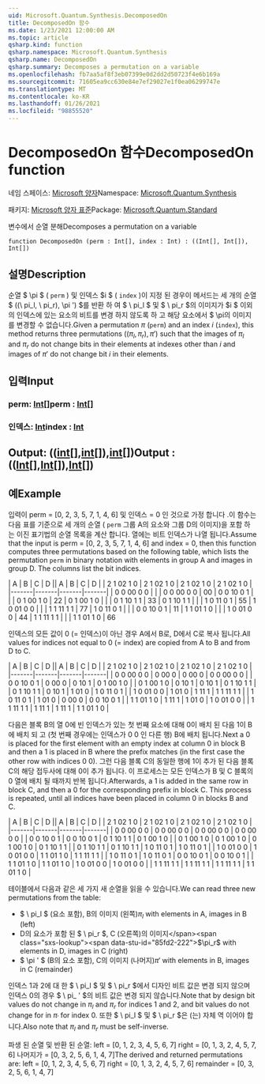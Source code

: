 ```yaml
---
uid: Microsoft.Quantum.Synthesis.DecomposedOn
title: DecomposedOn 함수
ms.date: 1/23/2021 12:00:00 AM
ms.topic: article
qsharp.kind: function
qsharp.namespace: Microsoft.Quantum.Synthesis
qsharp.name: DecomposedOn
qsharp.summary: Decomposes a permutation on a variable
ms.openlocfilehash: fb7aa5af8f3eb07399e0d2dd2d50723f4e6b169a
ms.sourcegitcommit: 71605ea9cc630e84e7ef29027e1f0ea06299747e
ms.translationtype: MT
ms.contentlocale: ko-KR
ms.lasthandoff: 01/26/2021
ms.locfileid: "98855520"
---
```

# <a name="decomposedon-function"></a><span data-ttu-id="85fd2-102">DecomposedOn 함수</span><span class="sxs-lookup"><span data-stu-id="85fd2-102">DecomposedOn function</span></span>

<span data-ttu-id="85fd2-103">네임 스페이스: [Microsoft 양자](xref:Microsoft.Quantum.Synthesis)</span><span class="sxs-lookup"><span data-stu-id="85fd2-103">Namespace: [Microsoft.Quantum.Synthesis](xref:Microsoft.Quantum.Synthesis)</span></span>

<span data-ttu-id="85fd2-104">패키지: [Microsoft 양자 표준](https://nuget.org/packages/Microsoft.Quantum.Standard)</span><span class="sxs-lookup"><span data-stu-id="85fd2-104">Package: [Microsoft.Quantum.Standard](https://nuget.org/packages/Microsoft.Quantum.Standard)</span></span>


<span data-ttu-id="85fd2-105">변수에서 순열 분해</span><span class="sxs-lookup"><span data-stu-id="85fd2-105">Decomposes a permutation on a variable</span></span>

```qsharp
function DecomposedOn (perm : Int[], index : Int) : ((Int[], Int[]), Int[])
```


## <a name="description"></a><span data-ttu-id="85fd2-106">설명</span><span class="sxs-lookup"><span data-stu-id="85fd2-106">Description</span></span>

<span data-ttu-id="85fd2-107">순열 $ \pi $ ( `perm` ) 및 인덱스 $i $ ( `index` )이 지정 된 경우이 메서드는 세 개의 순열 $ ((\ pi_l, \ pi_r), \pi ') $를 반환 하 여 $ \ pi_l $ 및 $ \ pi_r $의 이미지가 $i $ 이외의 인덱스에 있는 요소의 비트를 변경 하지 않도록 하 고 해당 요소에서 $ \pi의 이미지를 변경할 수 없습니다.</span><span class="sxs-lookup"><span data-stu-id="85fd2-107">Given a permutation $\pi$ (`perm`) and an index $i$ (`index`), this method returns three permutations $((\pi_l, \pi_r), \pi')$ such that the images of $\pi_l$ and $\pi_r$ do not change bits in their elements at indexes other than $i$ and images of $\pi'$ do not change bit $i$ in their elements.</span></span>

## <a name="input"></a><span data-ttu-id="85fd2-108">입력</span><span class="sxs-lookup"><span data-stu-id="85fd2-108">Input</span></span>

### <a name="perm--int"></a><span data-ttu-id="85fd2-109">perm: [Int](xref:microsoft.quantum.lang-ref.int)[]</span><span class="sxs-lookup"><span data-stu-id="85fd2-109">perm : [Int](xref:microsoft.quantum.lang-ref.int)[]</span></span>




### <a name="index--int"></a><span data-ttu-id="85fd2-110">인덱스: [Int](xref:microsoft.quantum.lang-ref.int)</span><span class="sxs-lookup"><span data-stu-id="85fd2-110">index : [Int](xref:microsoft.quantum.lang-ref.int)</span></span>





## <a name="output--intintint"></a><span data-ttu-id="85fd2-111">Output: (([int](xref:microsoft.quantum.lang-ref.int)[],[int](xref:microsoft.quantum.lang-ref.int)[]),[int](xref:microsoft.quantum.lang-ref.int)[])</span><span class="sxs-lookup"><span data-stu-id="85fd2-111">Output : (([Int](xref:microsoft.quantum.lang-ref.int)[],[Int](xref:microsoft.quantum.lang-ref.int)[]),[Int](xref:microsoft.quantum.lang-ref.int)[])</span></span>



## <a name="example"></a><span data-ttu-id="85fd2-112">예</span><span class="sxs-lookup"><span data-stu-id="85fd2-112">Example</span></span>

<span data-ttu-id="85fd2-113">입력이 perm = [0, 2, 3, 5, 7, 1, 4, 6] 및 인덱스 = 0 인 것으로 가정 합니다 .이 함수는 다음 표를 기준으로 세 개의 순열 ( `perm` 그룹 A의 요소와 그룹 D의 이미지)을 포함 하는 이진 표기법의 순열 목록을 계산 합니다.  열에는 비트 인덱스가 나열 됩니다.</span><span class="sxs-lookup"><span data-stu-id="85fd2-113">Assume that the input is perm = [0, 2, 3, 5, 7, 1, 4, 6] and index = 0, then this function computes three permutations based on the following table, which lists the permutation `perm` in binary notation with elements in group A and images in group D.  The columns list the bit indices.</span></span>

<span data-ttu-id="85fd2-114">|   A |   B |   C |   D |</span><span class="sxs-lookup"><span data-stu-id="85fd2-114">|   A   |   B   |   C   |   D   |</span></span>
| <span data-ttu-id="85fd2-115">2 1 0</span><span class="sxs-lookup"><span data-stu-id="85fd2-115">2 1 0</span></span> | <span data-ttu-id="85fd2-116">2 1 0</span><span class="sxs-lookup"><span data-stu-id="85fd2-116">2 1 0</span></span> | <span data-ttu-id="85fd2-117">2 1 0</span><span class="sxs-lookup"><span data-stu-id="85fd2-117">2 1 0</span></span> | <span data-ttu-id="85fd2-118">2 1 0</span><span class="sxs-lookup"><span data-stu-id="85fd2-118">2 1 0</span></span> |
|-------|-------|-------|-------|
| <span data-ttu-id="85fd2-119">0 0 0</span><span class="sxs-lookup"><span data-stu-id="85fd2-119">0 0 0</span></span> |       |       | <span data-ttu-id="85fd2-120">0 0 0</span><span class="sxs-lookup"><span data-stu-id="85fd2-120">0 0 0</span></span> | <span data-ttu-id="85fd2-121">0</span><span class="sxs-lookup"><span data-stu-id="85fd2-121">0</span></span>
| <span data-ttu-id="85fd2-122">0 0 1</span><span class="sxs-lookup"><span data-stu-id="85fd2-122">0 0 1</span></span> |       |       | <span data-ttu-id="85fd2-123">0 1 0</span><span class="sxs-lookup"><span data-stu-id="85fd2-123">0 1 0</span></span> | <span data-ttu-id="85fd2-124">2</span><span class="sxs-lookup"><span data-stu-id="85fd2-124">2</span></span>
| <span data-ttu-id="85fd2-125">0 1 0</span><span class="sxs-lookup"><span data-stu-id="85fd2-125">0 1 0</span></span> |       |       | <span data-ttu-id="85fd2-126">0 1 1</span><span class="sxs-lookup"><span data-stu-id="85fd2-126">0 1 1</span></span> | <span data-ttu-id="85fd2-127">3</span><span class="sxs-lookup"><span data-stu-id="85fd2-127">3</span></span>
| <span data-ttu-id="85fd2-128">0 1 1</span><span class="sxs-lookup"><span data-stu-id="85fd2-128">0 1 1</span></span> |       |       | <span data-ttu-id="85fd2-129">1 0 1</span><span class="sxs-lookup"><span data-stu-id="85fd2-129">1 0 1</span></span> | <span data-ttu-id="85fd2-130">5</span><span class="sxs-lookup"><span data-stu-id="85fd2-130">5</span></span>
| <span data-ttu-id="85fd2-131">1 0 0</span><span class="sxs-lookup"><span data-stu-id="85fd2-131">1 0 0</span></span> |       |       | <span data-ttu-id="85fd2-132">1 1 1</span><span class="sxs-lookup"><span data-stu-id="85fd2-132">1 1 1</span></span> | <span data-ttu-id="85fd2-133">7</span><span class="sxs-lookup"><span data-stu-id="85fd2-133">7</span></span>
| <span data-ttu-id="85fd2-134">1 0 1</span><span class="sxs-lookup"><span data-stu-id="85fd2-134">1 0 1</span></span> |       |       | <span data-ttu-id="85fd2-135">0 0 1</span><span class="sxs-lookup"><span data-stu-id="85fd2-135">0 0 1</span></span> | <span data-ttu-id="85fd2-136">1</span><span class="sxs-lookup"><span data-stu-id="85fd2-136">1</span></span>
| <span data-ttu-id="85fd2-137">1 1 0</span><span class="sxs-lookup"><span data-stu-id="85fd2-137">1 1 0</span></span> |       |       | <span data-ttu-id="85fd2-138">1 0 0</span><span class="sxs-lookup"><span data-stu-id="85fd2-138">1 0 0</span></span> | <span data-ttu-id="85fd2-139">4</span><span class="sxs-lookup"><span data-stu-id="85fd2-139">4</span></span>
| <span data-ttu-id="85fd2-140">1 1 1</span><span class="sxs-lookup"><span data-stu-id="85fd2-140">1 1 1</span></span> |       |       | <span data-ttu-id="85fd2-141">1 1 0</span><span class="sxs-lookup"><span data-stu-id="85fd2-141">1 1 0</span></span> | <span data-ttu-id="85fd2-142">6</span><span class="sxs-lookup"><span data-stu-id="85fd2-142">6</span></span>

<span data-ttu-id="85fd2-143">인덱스의 모든 값이 0 (= 인덱스)이 아닌 경우 A에서 B로, D에서 C로 복사 됩니다.</span><span class="sxs-lookup"><span data-stu-id="85fd2-143">All values for indices not equal to 0 (= index) are copied from A to B and from D to C.</span></span>

<span data-ttu-id="85fd2-144">|   A |   B |   C |   D |</span><span class="sxs-lookup"><span data-stu-id="85fd2-144">|   A   |   B   |   C   |   D   |</span></span>
| <span data-ttu-id="85fd2-145">2 1 0</span><span class="sxs-lookup"><span data-stu-id="85fd2-145">2 1 0</span></span> | <span data-ttu-id="85fd2-146">2 1 0</span><span class="sxs-lookup"><span data-stu-id="85fd2-146">2 1 0</span></span> | <span data-ttu-id="85fd2-147">2 1 0</span><span class="sxs-lookup"><span data-stu-id="85fd2-147">2 1 0</span></span> | <span data-ttu-id="85fd2-148">2 1 0</span><span class="sxs-lookup"><span data-stu-id="85fd2-148">2 1 0</span></span> |
|-------|-------|-------|-------|
| <span data-ttu-id="85fd2-149">0 0 0</span><span class="sxs-lookup"><span data-stu-id="85fd2-149">0 0 0</span></span> | <span data-ttu-id="85fd2-150">0 0</span><span class="sxs-lookup"><span data-stu-id="85fd2-150">0 0</span></span>   | <span data-ttu-id="85fd2-151">0 0</span><span class="sxs-lookup"><span data-stu-id="85fd2-151">0 0</span></span>   | <span data-ttu-id="85fd2-152">0 0 0</span><span class="sxs-lookup"><span data-stu-id="85fd2-152">0 0 0</span></span> |
| <span data-ttu-id="85fd2-153">0 0 1</span><span class="sxs-lookup"><span data-stu-id="85fd2-153">0 0 1</span></span> | <span data-ttu-id="85fd2-154">0 0</span><span class="sxs-lookup"><span data-stu-id="85fd2-154">0 0</span></span>   | <span data-ttu-id="85fd2-155">0 1</span><span class="sxs-lookup"><span data-stu-id="85fd2-155">0 1</span></span>   | <span data-ttu-id="85fd2-156">0 1 0</span><span class="sxs-lookup"><span data-stu-id="85fd2-156">0 1 0</span></span> |
| <span data-ttu-id="85fd2-157">0 1 0</span><span class="sxs-lookup"><span data-stu-id="85fd2-157">0 1 0</span></span> | <span data-ttu-id="85fd2-158">0 1</span><span class="sxs-lookup"><span data-stu-id="85fd2-158">0 1</span></span>   | <span data-ttu-id="85fd2-159">0 1</span><span class="sxs-lookup"><span data-stu-id="85fd2-159">0 1</span></span>   | <span data-ttu-id="85fd2-160">0 1 1</span><span class="sxs-lookup"><span data-stu-id="85fd2-160">0 1 1</span></span> |
| <span data-ttu-id="85fd2-161">0 1 1</span><span class="sxs-lookup"><span data-stu-id="85fd2-161">0 1 1</span></span> | <span data-ttu-id="85fd2-162">0 1</span><span class="sxs-lookup"><span data-stu-id="85fd2-162">0 1</span></span>   | <span data-ttu-id="85fd2-163">1 0</span><span class="sxs-lookup"><span data-stu-id="85fd2-163">1 0</span></span>   | <span data-ttu-id="85fd2-164">1 0 1</span><span class="sxs-lookup"><span data-stu-id="85fd2-164">1 0 1</span></span> |
| <span data-ttu-id="85fd2-165">1 0 0</span><span class="sxs-lookup"><span data-stu-id="85fd2-165">1 0 0</span></span> | <span data-ttu-id="85fd2-166">1 0</span><span class="sxs-lookup"><span data-stu-id="85fd2-166">1 0</span></span>   | <span data-ttu-id="85fd2-167">1 1</span><span class="sxs-lookup"><span data-stu-id="85fd2-167">1 1</span></span>   | <span data-ttu-id="85fd2-168">1 1 1</span><span class="sxs-lookup"><span data-stu-id="85fd2-168">1 1 1</span></span> |
| <span data-ttu-id="85fd2-169">1 0 1</span><span class="sxs-lookup"><span data-stu-id="85fd2-169">1 0 1</span></span> | <span data-ttu-id="85fd2-170">1 0</span><span class="sxs-lookup"><span data-stu-id="85fd2-170">1 0</span></span>   | <span data-ttu-id="85fd2-171">0 0</span><span class="sxs-lookup"><span data-stu-id="85fd2-171">0 0</span></span>   | <span data-ttu-id="85fd2-172">0 0 1</span><span class="sxs-lookup"><span data-stu-id="85fd2-172">0 0 1</span></span> |
| <span data-ttu-id="85fd2-173">1 1 0</span><span class="sxs-lookup"><span data-stu-id="85fd2-173">1 1 0</span></span> | <span data-ttu-id="85fd2-174">1 1</span><span class="sxs-lookup"><span data-stu-id="85fd2-174">1 1</span></span>   | <span data-ttu-id="85fd2-175">1 0</span><span class="sxs-lookup"><span data-stu-id="85fd2-175">1 0</span></span>   | <span data-ttu-id="85fd2-176">1 0 0</span><span class="sxs-lookup"><span data-stu-id="85fd2-176">1 0 0</span></span> |
| <span data-ttu-id="85fd2-177">1 1 1</span><span class="sxs-lookup"><span data-stu-id="85fd2-177">1 1 1</span></span> | <span data-ttu-id="85fd2-178">1 1</span><span class="sxs-lookup"><span data-stu-id="85fd2-178">1 1</span></span>   | <span data-ttu-id="85fd2-179">1 1</span><span class="sxs-lookup"><span data-stu-id="85fd2-179">1 1</span></span>   | <span data-ttu-id="85fd2-180">1 1 0</span><span class="sxs-lookup"><span data-stu-id="85fd2-180">1 1 0</span></span> |

<span data-ttu-id="85fd2-181">다음은 블록 B의 열 0에 빈 인덱스가 있는 첫 번째 요소에 대해 0이 배치 된 다음 1이 B에 배치 되 고 (첫 번째 경우에는 인덱스가 0 0 인 다른 행) B에 배치 됩니다.</span><span class="sxs-lookup"><span data-stu-id="85fd2-181">Next a 0 is placed for the first element with an empty index at column 0 in block B and then a 1 is placed in B where the prefix matches (in the first case the other row with indices 0 0).</span></span>
<span data-ttu-id="85fd2-182">그런 다음 블록 C의 동일한 행에 1이 추가 된 다음 블록 C의 해당 접두사에 대해 0이 추가 됩니다.  이 프로세스는 모든 인덱스가 B 및 C 블록의 0 열에 배치 될 때까지 반복 됩니다.</span><span class="sxs-lookup"><span data-stu-id="85fd2-182">Afterwards, a 1 is added in the same row in block C, and then a 0 for the corresponding prefix in block C.  This process is repeated, until all indices have been placed in column 0 in blocks B and C.</span></span>

<span data-ttu-id="85fd2-183">|   A |   B |   C |   D |</span><span class="sxs-lookup"><span data-stu-id="85fd2-183">|   A   |   B   |   C   |   D   |</span></span>
| <span data-ttu-id="85fd2-184">2 1 0</span><span class="sxs-lookup"><span data-stu-id="85fd2-184">2 1 0</span></span> | <span data-ttu-id="85fd2-185">2 1 0</span><span class="sxs-lookup"><span data-stu-id="85fd2-185">2 1 0</span></span> | <span data-ttu-id="85fd2-186">2 1 0</span><span class="sxs-lookup"><span data-stu-id="85fd2-186">2 1 0</span></span> | <span data-ttu-id="85fd2-187">2 1 0</span><span class="sxs-lookup"><span data-stu-id="85fd2-187">2 1 0</span></span> |
|-------|-------|-------|-------|
| <span data-ttu-id="85fd2-188">0 0 0</span><span class="sxs-lookup"><span data-stu-id="85fd2-188">0 0 0</span></span> | <span data-ttu-id="85fd2-189">0 0 0</span><span class="sxs-lookup"><span data-stu-id="85fd2-189">0 0 0</span></span> | <span data-ttu-id="85fd2-190">0 0 0</span><span class="sxs-lookup"><span data-stu-id="85fd2-190">0 0 0</span></span> | <span data-ttu-id="85fd2-191">0 0 0</span><span class="sxs-lookup"><span data-stu-id="85fd2-191">0 0 0</span></span> |
| <span data-ttu-id="85fd2-192">0 0 1</span><span class="sxs-lookup"><span data-stu-id="85fd2-192">0 0 1</span></span> | <span data-ttu-id="85fd2-193">0 0 1</span><span class="sxs-lookup"><span data-stu-id="85fd2-193">0 0 1</span></span> | <span data-ttu-id="85fd2-194">0 1 1</span><span class="sxs-lookup"><span data-stu-id="85fd2-194">0 1 1</span></span> | <span data-ttu-id="85fd2-195">0 1 0</span><span class="sxs-lookup"><span data-stu-id="85fd2-195">0 1 0</span></span> |
| <span data-ttu-id="85fd2-196">0 1 0</span><span class="sxs-lookup"><span data-stu-id="85fd2-196">0 1 0</span></span> | <span data-ttu-id="85fd2-197">0 1 0</span><span class="sxs-lookup"><span data-stu-id="85fd2-197">0 1 0</span></span> | <span data-ttu-id="85fd2-198">0 1 0</span><span class="sxs-lookup"><span data-stu-id="85fd2-198">0 1 0</span></span> | <span data-ttu-id="85fd2-199">0 1 1</span><span class="sxs-lookup"><span data-stu-id="85fd2-199">0 1 1</span></span> |
| <span data-ttu-id="85fd2-200">0 1 1</span><span class="sxs-lookup"><span data-stu-id="85fd2-200">0 1 1</span></span> | <span data-ttu-id="85fd2-201">0 1 1</span><span class="sxs-lookup"><span data-stu-id="85fd2-201">0 1 1</span></span> | <span data-ttu-id="85fd2-202">1 0 1</span><span class="sxs-lookup"><span data-stu-id="85fd2-202">1 0 1</span></span> | <span data-ttu-id="85fd2-203">1 0 1</span><span class="sxs-lookup"><span data-stu-id="85fd2-203">1 0 1</span></span> |
| <span data-ttu-id="85fd2-204">1 0 0</span><span class="sxs-lookup"><span data-stu-id="85fd2-204">1 0 0</span></span> | <span data-ttu-id="85fd2-205">1 0 0</span><span class="sxs-lookup"><span data-stu-id="85fd2-205">1 0 0</span></span> | <span data-ttu-id="85fd2-206">1 1 0</span><span class="sxs-lookup"><span data-stu-id="85fd2-206">1 1 0</span></span> | <span data-ttu-id="85fd2-207">1 1 1</span><span class="sxs-lookup"><span data-stu-id="85fd2-207">1 1 1</span></span> |
| <span data-ttu-id="85fd2-208">1 0 1</span><span class="sxs-lookup"><span data-stu-id="85fd2-208">1 0 1</span></span> | <span data-ttu-id="85fd2-209">1 0 1</span><span class="sxs-lookup"><span data-stu-id="85fd2-209">1 0 1</span></span> | <span data-ttu-id="85fd2-210">0 0 1</span><span class="sxs-lookup"><span data-stu-id="85fd2-210">0 0 1</span></span> | <span data-ttu-id="85fd2-211">0 0 1</span><span class="sxs-lookup"><span data-stu-id="85fd2-211">0 0 1</span></span> |
| <span data-ttu-id="85fd2-212">1 1 0</span><span class="sxs-lookup"><span data-stu-id="85fd2-212">1 1 0</span></span> | <span data-ttu-id="85fd2-213">1 1 0</span><span class="sxs-lookup"><span data-stu-id="85fd2-213">1 1 0</span></span> | <span data-ttu-id="85fd2-214">1 0 0</span><span class="sxs-lookup"><span data-stu-id="85fd2-214">1 0 0</span></span> | <span data-ttu-id="85fd2-215">1 0 0</span><span class="sxs-lookup"><span data-stu-id="85fd2-215">1 0 0</span></span> |
| <span data-ttu-id="85fd2-216">1 1 1</span><span class="sxs-lookup"><span data-stu-id="85fd2-216">1 1 1</span></span> | <span data-ttu-id="85fd2-217">1 1 1</span><span class="sxs-lookup"><span data-stu-id="85fd2-217">1 1 1</span></span> | <span data-ttu-id="85fd2-218">1 1 1</span><span class="sxs-lookup"><span data-stu-id="85fd2-218">1 1 1</span></span> | <span data-ttu-id="85fd2-219">1 1 0</span><span class="sxs-lookup"><span data-stu-id="85fd2-219">1 1 0</span></span> |

<span data-ttu-id="85fd2-220">테이블에서 다음과 같은 세 가지 새 순열을 읽을 수 있습니다.</span><span class="sxs-lookup"><span data-stu-id="85fd2-220">We can read three new permutations from the table:</span></span>

- <span data-ttu-id="85fd2-221">$ \ pi_l $ (요소 포함), B의 이미지 (왼쪽)</span><span class="sxs-lookup"><span data-stu-id="85fd2-221">$\pi_l$ with elements in A, images in B (left)</span></span>
- <span data-ttu-id="85fd2-222">D의 요소가 포함 된 $ \ pi_r $, C (오른쪽)의 이미지</span><span class="sxs-lookup"><span data-stu-id="85fd2-222">$\pi_r$ with elements in D, images in C (right)</span></span>
- <span data-ttu-id="85fd2-223">$ \pi ' $ (B의 요소 포함), C의 이미지 (나머지)</span><span class="sxs-lookup"><span data-stu-id="85fd2-223">$\pi'$  with elements in B, images in C (remainder)</span></span>

<span data-ttu-id="85fd2-224">인덱스 1과 2에 대 한 $ \ pi_l $ 및 $ \ pi_r $에서 디자인 비트 값은 변경 되지 않으며 인덱스 0의 경우 $ \ pi_ ' $의 비트 값은 변경 되지 않습니다.</span><span class="sxs-lookup"><span data-stu-id="85fd2-224">Note that by design bit values do not change in $\pi_l$ and $\pi_r$ for indices 1 and 2, and bit values do not change for in $\pi_'$ for index 0.</span></span>  <span data-ttu-id="85fd2-225">또한 $ \ pi_l $ 및 $ \ pi_r $은 (는) 자체 역 이어야 합니다.</span><span class="sxs-lookup"><span data-stu-id="85fd2-225">Also note that $\pi_l$ and $\pi_r$ must be self-inverse.</span></span>

<span data-ttu-id="85fd2-226">파생 된 순열 및 반환 된 순열: left = [0, 1, 2, 3, 4, 5, 6, 7] right = [0, 1, 3, 2, 4, 5, 7, 6] 나머지가 = [0, 3, 2, 5, 6, 1, 4, 7]</span><span class="sxs-lookup"><span data-stu-id="85fd2-226">The derived and returned permutations are: left      = [0, 1, 2, 3, 4, 5, 6, 7] right     = [0, 1, 3, 2, 4, 5, 7, 6] remainder = [0, 3, 2, 5, 6, 1, 4, 7]</span></span>